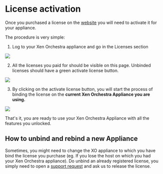 # License activation

Once you purchased a license on the [website](https://xen-orchestra.com/#!/xo-home) you will need to activate it for your appliance.

The procedure is very simple:

1. Log to your Xen Orchestra appliance and go in the Licenses section

![](https://user-images.githubusercontent.com/10992860/77639410-08e1a700-6f59-11ea-9e2b-37eada0d11b1.png)

2. All the licenses you paid for should be visible on this page. Unbinded licenses should have a green activate license button.

![](https://user-images.githubusercontent.com/10992860/77639410-08e1a700-6f59-11ea-9e2b-37eada0d11b1.png)

3. By clicking on the activate license button, you will start the process of binding the license on the **current Xen Orchestra Appliance you are using.**

![](https://user-images.githubusercontent.com/10992860/77639550-3b8b9f80-6f59-11ea-9ab6-9a0a60ca7a39.png)

That's it, you are ready to use your Xen Orchestra Appliance with all the features you unlocked.


## How to unbind and rebind a new Appliance

Sometimes, you might need to change the XO appliance to which you have bind the license you purchase (eg. If you lose the host on which you had your Xen Orchestra appliance). 
Do unbind an already registered license, you simply need to open a [support request](https://xen-orchestra.com/#!/member/support) and ask us to release the license.
